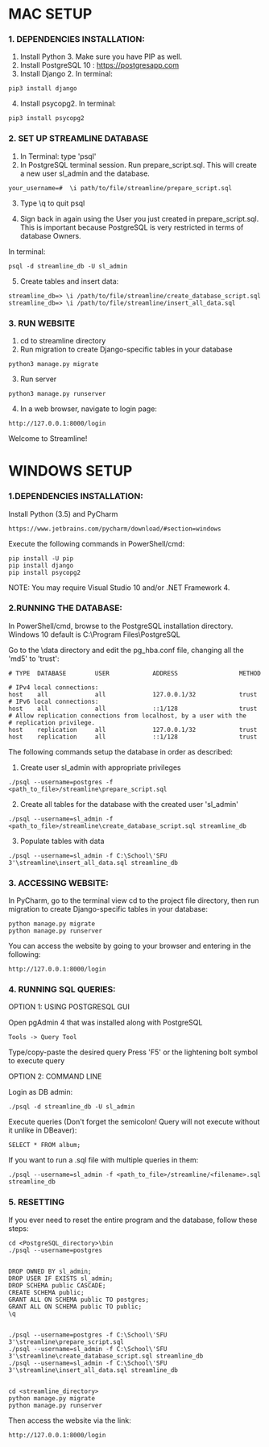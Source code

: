 
# MAC SETUP

###  1. DEPENDENCIES INSTALLATION:
1. Install Python 3. Make sure you have PIP as well.
2. Install PostgreSQL 10 : https://postgresapp.com
3. Install Django 2. In terminal:
```
pip3 install django
```
4. Install psycopg2. In terminal:
```
pip3 install psycopg2
```
###  2. SET UP STREAMLINE DATABASE

1. In Terminal: type 'psql'
2. In PostgreSQL terminal session. Run prepare_script.sql. This will create a new user sl_admin and the database. 
```
your_username=#  \i path/to/file/streamline/prepare_script.sql
```

3. Type \q to quit psql

4. Sign back in again using the User you just created in prepare_script.sql.
This is important because PostgreSQL is very restricted in terms of database Owners.

In terminal: 
```
psql -d streamline_db -U sl_admin
```

5. Create tables and insert data:
```
streamline_db=> \i /path/to/file/streamline/create_database_script.sql
streamline_db=> \i /path/to/file/streamline/insert_all_data.sql
```

###  3. RUN WEBSITE

1. cd to streamline directory
2. Run migration to create Django-specific tables in your database

```
python3 manage.py migrate
```
3. Run server
```
python3 manage.py runserver
```
4.  In a web browser, navigate to login page:
```
http://127.0.0.1:8000/login
```
Welcome to Streamline!


# WINDOWS SETUP

### 1.DEPENDENCIES INSTALLATION:

Install Python (3.5) and PyCharm
```
https://www.jetbrains.com/pycharm/download/#section=windows
```

Execute the following commands in PowerShell/cmd:
```
pip install -U pip
pip install django
pip install psycopg2
```

NOTE: You may require Visual Studio 10 and/or .NET Framework 4.



### 2.RUNNING THE DATABASE:

In PowerShell/cmd, browse to the PostgreSQL installation directory. 
Windows 10 default is C:\Program Files\PostgreSQL

Go to the \data directory and edit the pg_hba.conf file, changing all the 'md5' to 'trust':

```
# TYPE  DATABASE        USER            ADDRESS                 METHOD

# IPv4 local connections:
host    all             all             127.0.0.1/32            trust
# IPv6 local connections:
host    all             all             ::1/128                 trust
# Allow replication connections from localhost, by a user with the
# replication privilege.
host    replication     all             127.0.0.1/32            trust
host    replication     all             ::1/128                 trust
```

The following commands setup the database in order as described:

1. Create user sl_admin with appropriate privileges
```
./psql --username=postgres -f <path_to_file>/streamline\prepare_script.sql
```
2. Create all tables for the database with the created user 'sl_admin'
```
./psql --username=sl_admin -f <path_to_file>/streamline\create_database_script.sql streamline_db
```
3. Populate tables with data
```
./psql --username=sl_admin -f C:\School\'SFU 3'\streamline\insert_all_data.sql streamline_db
```


### 3. ACCESSING WEBSITE:

In PyCharm, go to the terminal view cd to the project file directory, then run migration to create Django-specific tables in your database:
```
python manage.py migrate
python manage.py runserver
```

You can access the website by going to your browser and entering in the following:
```
http://127.0.0.1:8000/login
```



### 4. RUNNING SQL QUERIES:


OPTION 1: USING POSTGRESQL GUI

Open pgAdmin 4 that was installed along with PostgreSQL
```
Tools -> Query Tool
```

Type/copy-paste the desired query
Press 'F5' or the lightening bolt symbol to execute query



OPTION 2: COMMAND LINE

Login as DB admin:
```
./psql -d streamline_db -U sl_admin
```

Execute queries (Don't forget the semicolon! Query will not execute without it unlike in DBeaver):
```
SELECT * FROM album;
```

If you want to run a .sql file with multiple queries in them:
```
./psql --username=sl_admin -f <path_to_file>/streamline/<filename>.sql streamline_db
```



###  5. RESETTING

If you ever need to reset the entire program and the database, follow these steps:

```
cd <PostgreSQL_directory>\bin
./psql --username=postgres


DROP OWNED BY sl_admin;
DROP USER IF EXISTS sl_admin;
DROP SCHEMA public CASCADE;
CREATE SCHEMA public;
GRANT ALL ON SCHEMA public TO postgres;
GRANT ALL ON SCHEMA public TO public;
\q


./psql --username=postgres -f C:\School\'SFU 3'\streamline\prepare_script.sql
./psql --username=sl_admin -f C:\School\'SFU 3'\streamline\create_database_script.sql streamline_db
./psql --username=sl_admin -f C:\School\'SFU 3'\streamline\insert_all_data.sql streamline_db


cd <streamline_directory>
python manage.py migrate
python manage.py runserver
```

Then access the website via the link:
```
http://127.0.0.1:8000/login
```
